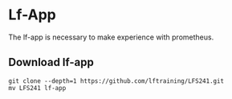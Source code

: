 # Lf-App


The lf-app is necessary to make experience with prometheus.

## Download lf-app

    git clone --depth=1 https://github.com/lftraining/LFS241.git
    mv LFS241 lf-app